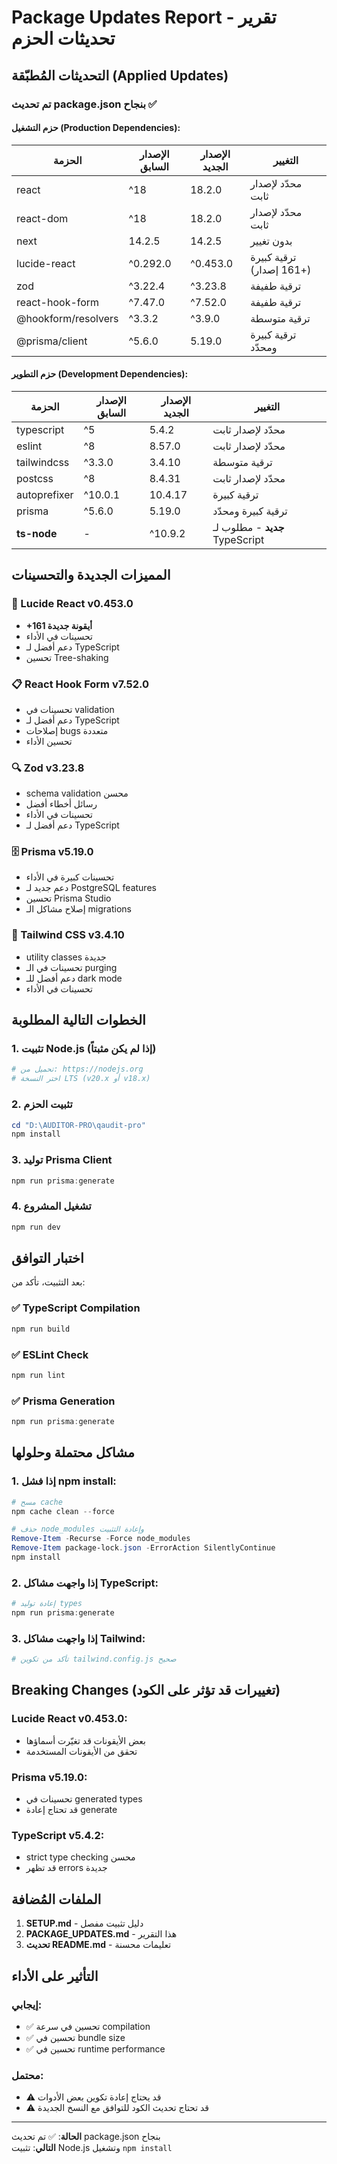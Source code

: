 # Package Updates Report - تقرير تحديثات الحزم

## التحديثات المُطبّقة (Applied Updates)

### تم تحديث package.json بنجاح ✅

#### حزم التشغيل (Production Dependencies):

| الحزمة | الإصدار السابق | الإصدار الجديد | التغيير |
|--------|----------------|-----------------|----------|
| react | ^18 | 18.2.0 | محدّد لإصدار ثابت |
| react-dom | ^18 | 18.2.0 | محدّد لإصدار ثابت |
| next | 14.2.5 | 14.2.5 | بدون تغيير |
| lucide-react | ^0.292.0 | ^0.453.0 | ترقية كبيرة (+161 إصدار) |
| zod | ^3.22.4 | ^3.23.8 | ترقية طفيفة |
| react-hook-form | ^7.47.0 | ^7.52.0 | ترقية طفيفة |
| @hookform/resolvers | ^3.3.2 | ^3.9.0 | ترقية متوسطة |
| @prisma/client | ^5.6.0 | 5.19.0 | ترقية كبيرة ومحدّد |

#### حزم التطوير (Development Dependencies):

| الحزمة | الإصدار السابق | الإصدار الجديد | التغيير |
|--------|----------------|-----------------|----------|
| typescript | ^5 | 5.4.2 | محدّد لإصدار ثابت |
| eslint | ^8 | 8.57.0 | محدّد لإصدار ثابت |
| tailwindcss | ^3.3.0 | 3.4.10 | ترقية متوسطة |
| postcss | ^8 | 8.4.31 | محدّد لإصدار ثابت |
| autoprefixer | ^10.0.1 | 10.4.17 | ترقية كبيرة |
| prisma | ^5.6.0 | 5.19.0 | ترقية كبيرة ومحدّد |
| **ts-node** | - | ^10.9.2 | **جديد** - مطلوب لـ TypeScript |

## المميزات الجديدة والتحسينات

### 🔧 Lucide React v0.453.0
- **+161 أيقونة جديدة**
- تحسينات في الأداء
- دعم أفضل لـ TypeScript
- تحسين Tree-shaking

### 📋 React Hook Form v7.52.0
- تحسينات في validation
- دعم أفضل لـ TypeScript
- إصلاحات bugs متعددة
- تحسين الأداء

### 🔍 Zod v3.23.8
- schema validation محسن
- رسائل أخطاء أفضل
- تحسينات في الأداء
- دعم أفضل لـ TypeScript

### 🗄️ Prisma v5.19.0
- تحسينات كبيرة في الأداء
- دعم جديد لـ PostgreSQL features
- تحسين Prisma Studio
- إصلاح مشاكل الـ migrations

### 🎨 Tailwind CSS v3.4.10
- utility classes جديدة
- تحسينات في الـ purging
- دعم أفضل للـ dark mode
- تحسينات في الأداء

## الخطوات التالية المطلوبة

### 1. تثبيت Node.js (إذا لم يكن مثبتاً)
```powershell
# تحميل من: https://nodejs.org
# اختر النسخة LTS (v20.x أو v18.x)
```

### 2. تثبيت الحزم
```powershell
cd "D:\AUDITOR-PRO\qaudit-pro"
npm install
```

### 3. توليد Prisma Client
```powershell
npm run prisma:generate
```

### 4. تشغيل المشروع
```powershell
npm run dev
```

## اختبار التوافق

بعد التثبيت، تأكد من:

### ✅ TypeScript Compilation
```powershell
npm run build
```

### ✅ ESLint Check
```powershell
npm run lint
```

### ✅ Prisma Generation
```powershell
npm run prisma:generate
```

## مشاكل محتملة وحلولها

### 1. إذا فشل npm install:
```powershell
# مسح cache
npm cache clean --force

# حذف node_modules وإعادة التثبيت
Remove-Item -Recurse -Force node_modules
Remove-Item package-lock.json -ErrorAction SilentlyContinue
npm install
```

### 2. إذا واجهت مشاكل TypeScript:
```powershell
# إعادة توليد types
npm run prisma:generate
```

### 3. إذا واجهت مشاكل Tailwind:
```powershell
# تأكد من تكوين tailwind.config.js صحيح
```

## Breaking Changes (تغييرات قد تؤثر على الكود)

### Lucide React v0.453.0:
- بعض الأيقونات قد تغيّرت أسماؤها
- تحقق من الأيقونات المستخدمة

### Prisma v5.19.0:
- تحسينات في generated types
- قد تحتاج إعادة generate

### TypeScript v5.4.2:
- strict type checking محسن
- قد تظهر errors جديدة

## الملفات المُضافة

1. **SETUP.md** - دليل تثبيت مفصل
2. **PACKAGE_UPDATES.md** - هذا التقرير
3. **تحديث README.md** - تعليمات محسنة

## التأثير على الأداء

### إيجابي:
- ✅ تحسين في سرعة compilation
- ✅ تحسين في bundle size
- ✅ تحسين في runtime performance

### محتمل:
- ⚠️ قد يحتاج إعادة تكوين بعض الأدوات
- ⚠️ قد تحتاج تحديث الكود للتوافق مع النسخ الجديدة

---

**الحالة**: ✅ تم تحديث package.json بنجاح  
**التالي**: تثبيت Node.js وتشغيل `npm install`
